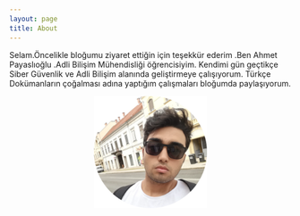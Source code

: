 ```yaml
---
layout: page
title: About
---
```


 <p>Selam.Öncelikle bloğumu ziyaret ettiğin için teşekkür ederim .Ben Ahmet Payaslıoğlu .Adli Bilişim Mühendisliği öğrencisiyim. Kendimi gün geçtikçe Siber Güvenlik ve Adli Bilişim alanında geliştirmeye çalışıyorum. Türkçe Dokümanların çoğalması adına yaptığım çalışmaları bloğumda paylaşıyorum. </p>

<html>
<head>
<meta name="viewport" content="width=device-width, initial-scale=1">
<style>
img {
  /* display: inline; */
  margin-left: auto;
  margin-right: auto;
}
.profile-photo-center {
  text-align: center;
  border-radius: 15px;
}
</style>
</head>
<body>

<p class="profile-photo-center"><img src="/circle-cropped (1).png"  alt="Ahmet Payaslıoğlu" style="width:40%"></p>

</body>
</html>
